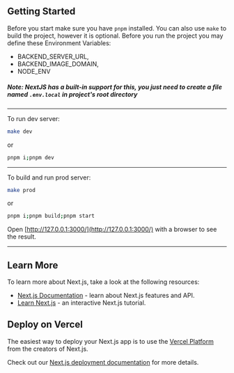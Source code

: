 ## Getting Started

Before you start make sure you have `pnpm` installed. You can also use `make` to build the project, however it is optional.
Before you run the project you may define these Environment Variables:
* BACKEND_SERVER_URL,
* BACKEND_IMAGE_DOMAIN,
* NODE_ENV

##### Note: NextJS has a built-in support for this, you just need to create a file named `.env.local` in project's root directory
---
To run dev server:

```bash
make dev
```
or
```bash
pnpm i;pnpm dev
```
---
To build and run prod server:
```bash
make prod
```
or
```bash
pnpm i;pnpm build;pnpm start
```

Open [http://127.0.0.1:3000/](http://127.0.0.1:3000/) with a browser to see the result.

---
## Learn More

To learn more about Next.js, take a look at the following resources:

- [Next.js Documentation](https://nextjs.org/docs) - learn about Next.js features and API.
- [Learn Next.js](https://nextjs.org/learn) - an interactive Next.js tutorial.

## Deploy on Vercel

The easiest way to deploy your Next.js app is to use the [Vercel Platform](https://vercel.com/new?utm_medium=default-template&filter=next.js&utm_source=create-next-app&utm_campaign=create-next-app-readme) from the creators of Next.js.

Check out our [Next.js deployment documentation](https://nextjs.org/docs/deployment) for more details.
